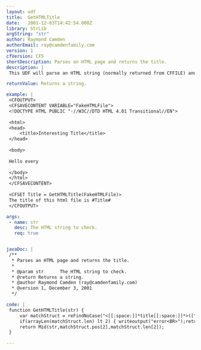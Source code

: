 ```yaml
---
layout: udf
title:  GetHTMLTitle
date:   2001-12-03T14:42:54.000Z
library: StrLib
argString: "str"
author: Raymond Camden
authorEmail: ray@camdenfamily.com
version: 1
cfVersion: CF5
shortDescription: Parses an HTML page and returns the title.
description: |
 This UDF will parse an HTML string (normally returned from CFFILE) and return the text between the title tags. The UDF will return an empty string if it cannot find proper HTML title tags.

returnValue: Returns a string.

example: |
 <CFOUTPUT>
 <CFSAVECONTENT VARIABLE="FakeHTMLFile">
 <!DOCTYPE HTML PUBLIC "-//W3C//DTD HTML 4.01 Transitional//EN">
 
 <html>
 <head>
     <title>Interesting Title</title>
 </head>
 
 <body>
 
 Hello every
 
 </body>
 </html>
 </CFSAVECONTENT>
 
 <CFSET Title = GetHTMLTitle(FakeHTMLFile)>
 The title of this html file is #Title#
 </CFOUTPUT>

args:
 - name: str
   desc: The HTML string to check.
   req: true


javaDoc: |
 /**
  * Parses an HTML page and returns the title.
  * 
  * @param str      The HTML string to check. 
  * @return Returns a string. 
  * @author Raymond Camden (ray@camdenfamily.com) 
  * @version 1, December 3, 2001 
  */

code: |
 function GetHTMLTitle(str) {
     var matchStruct = reFindNoCase("<[[:space:]]*title[[:space:]]*>([^<]*)<[[:space:]]*/title[[:space:]]*>",str,1,1);
     if(arrayLen(matchStruct.len) lt 2) { writeoutput("error<BR>");return ""; }
     return Mid(str,matchStruct.pos[2],matchStruct.len[2]);    
 }

---
```


